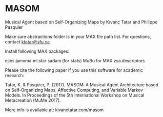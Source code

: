 # MASOM
Musical Agent based on Self-Organizing Maps
by Kıvanç Tatar and Philippe Pasquier


Make sure abstractions folder is in your MAX file path list. For questions, contact ktatar@sfu.ca.

Install following MAX packages:

ejies
jamoma
ml.star
sadam (for stats)
MuBu for MAX
zsa.descriptors


Please cite the following paper if you use this software for academic research: 

Tatar, K. & Pasquier, P. (2017). MASOM: A Musical Agent Architecture based on Self-Organizing Maps, Affective Computing, and Variable Markov Models. In Proceedings of the 5th International Workshop on Musical Metacreation (MuMe 2017).

More info is available at: 
kivanctatar.com/masom
